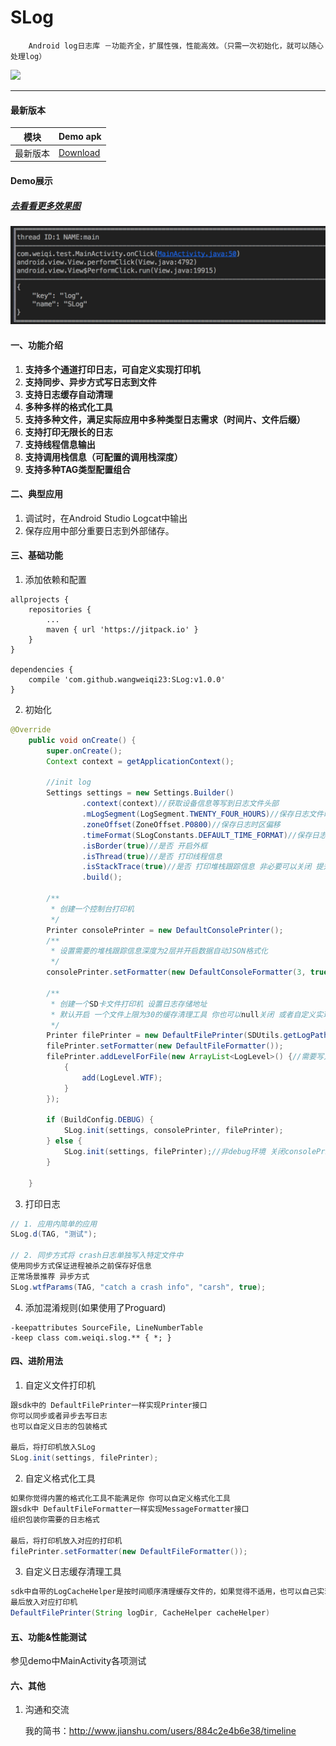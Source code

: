 # SLog

```
    Android log日志库 －功能齐全，扩展性强，性能高效。（只需一次初始化，就可以随心处理log）
```

<img src='https://travis-ci.org/elvishew/xLog.svg?branch=master'/>

---

#### 最新版本

模块|Demo apk
---|---
最新版本|[Download](https://github.com/wangweiqi23/SLog/blob/master/image/app-debug.apk)

#### Demo展示

##### [去看看更多效果图](https://github.com/wangweiqi23/SLog/blob/master/image)

<img src='https://github.com/wangweiqi23/SLog/blob/master/image/JSON.png'/>

#### 一、功能介绍
1. **支持多个通道打印日志，可自定义实现打印机**
2. **支持同步、异步方式写日志到文件**
3. **支持日志缓存自动清理**
4. **多种多样的格式化工具**
5. **支持多种文件，满足实际应用中多种类型日志需求（时间片、文件后缀）**
6. **支持打印无限长的日志**
7. **支持线程信息输出**
8. **支持调用栈信息（可配置的调用栈深度）**
8. **支持多种TAG类型配置组合**

#### 二、典型应用
1. 调试时，在Android Studio Logcat中输出
2. 保存应用中部分重要日志到外部储存。

#### 三、基础功能
1. 添加依赖和配置
```
allprojects {
	repositories {
		...
		maven { url 'https://jitpack.io' }
	}
}
    
dependencies {
	compile 'com.github.wangweiqi23:SLog:v1.0.0'
}
```

2. 初始化
``` java
@Override
    public void onCreate() {
        super.onCreate();
        Context context = getApplicationContext();

        //init log
        Settings settings = new Settings.Builder()
                .context(context)//获取设备信息等写到日志文件头部
                .mLogSegment(LogSegment.TWENTY_FOUR_HOURS)//保存日志文件时间切片 如果缓存日志量大可以使用小时间片
                .zoneOffset(ZoneOffset.P0800)//保存日志时区偏移
                .timeFormat(SLogConstants.DEFAULT_TIME_FORMAT)//保存日志时间格式
                .isBorder(true)//是否 开启外框
                .isThread(true)//是否 打印线程信息
                .isStackTrace(true)//是否 打印堆栈跟踪信息 非必要可以关闭 提升性能
                .build();

        /**
         * 创建一个控制台打印机
         */
        Printer consolePrinter = new DefaultConsolePrinter();
        /**
         * 设置需要的堆栈跟踪信息深度为2层并开启数据自动JSON格式化
         */
        consolePrinter.setFormatter(new DefaultConsoleFormatter(3, true));

        /**
         * 创建一个SD卡文件打印机 设置日志存储地址
         * 默认开启 一个文件上限为30的缓存清理工具 你也可以null关闭 或者自定义实现
         */
        Printer filePrinter = new DefaultFilePrinter(SDUtils.getLogPath(getApplicationContext()));
        filePrinter.setFormatter(new DefaultFileFormatter());
        filePrinter.addLevelForFile(new ArrayList<LogLevel>() {//需要写入文件的日志类型 不设置默认全写入日志文件
            {
                add(LogLevel.WTF);
            }
        });

        if (BuildConfig.DEBUG) {
            SLog.init(settings, consolePrinter, filePrinter);
        } else {
            SLog.init(settings, filePrinter);//非debug环境 关闭consolePrinter
        }

    }
```


3. 打印日志
``` java
// 1. 应用内简单的应用
SLog.d(TAG, "测试");

// 2. 同步方式将 crash日志单独写入特定文件中
使用同步方式保证进程被杀之前保存好信息
正常场景推荐 异步方式
SLog.wtfParams(TAG, "catch a crash info", "carsh", true);
```

4. 添加混淆规则(如果使用了Proguard)
``` 
-keepattributes SourceFile, LineNumberTable
-keep class com.weiqi.slog.** { *; }
```

#### 四、进阶用法
1. 自定义文件打印机
``` java
跟sdk中的 DefaultFilePrinter一样实现Printer接口
你可以同步或者异步去写日志
也可以自定义日志的包装格式

最后，将打印机放入SLog 
SLog.init(settings, filePrinter);
```

2. 自定义格式化工具
``` java
如果你觉得内置的格式化工具不能满足你 你可以自定义格式化工具
跟sdk中 DefaultFileFormatter一样实现MessageFormatter接口
组织包装你需要的日志格式

最后，将打印机放入对应的打印机
filePrinter.setFormatter(new DefaultFileFormatter());
```

3. 自定义日志缓存清理工具
``` java
sdk中自带的LogCacheHelper是按时间顺序清理缓存文件的，如果觉得不适用，也可以自己实现。
最后放入对应打印机
DefaultFilePrinter(String logDir, CacheHelper cacheHelper)
```

#### 五、功能&性能测试

参见demo中MainActivity各项测试


#### 六、其他

1. 沟通和交流

    我的简书：http://www.jianshu.com/users/884c2e4b6e38/timeline
    
